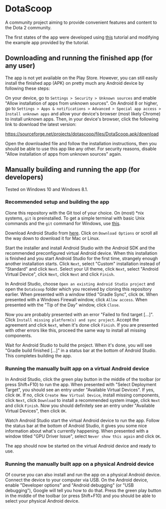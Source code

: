 # DotaScoop

A community project aiming to provide convenient features and content to the Dota 2 community.

The first states of the app were developed using [this](https://www.raywenderlich.com/132381/kotlin-for-android-an-introduction) tutorial and modifying the example app provided by the tutorial.

## Downloading and running the finished app (for any user)

The app is not yet available on the Play Store. However, you can still easily install the finished app (APK) on pretty much any Android device by following these steps:

On your device, go to `Settings > Security > Unknown sources` and enable "Allow installation of apps from unknown sources". On Android 8 or higher, go to `Settings > Apps & notifications > Advanced > Special app access > Install unknown apps` and allow your device's browser (most likely Chrome) to install unknown apps. Then, in your device's browser, click the following link to download the latest version:

https://sourceforge.net/projects/dotascoop/files/DotaScoop.apk/download

Open the downloaded file and follow the installation instructions, then you should be able to use this app like any other. For security reasons, disable "Allow installation of apps from unknown sources" again.

## Manually building and running the app (for developers)

Tested on Windows 10 and Windows 8.1.

### Recommended setup and building the app

Clone this repository with the Git tool of your choice. On (most) \*nix systems, `git` is preinstalled. To get a simple terminal with basic Unix commands and the `git` command for Windows, use [this](https://git-for-windows.github.io/).

Download Android Studio from [here](https://developer.android.com/studio/index.html). Click on `Download Options` or scroll all the way down to download it for Mac or Linux.

Start the installer and install Android Studio with the Android SDK and the recommended preconfigured virtual Android device. When this installation is finished and you start Android Studio for the first time, strangely enough another installation starts. Click `Next`, select "Custom" installation instead of "Standard" and click `Next`. Select your UI theme, click `Next`, select "Android Virtual Device", click `Next`, click `Next` and click `Finish`.

In Android Studio, choose `Open an existing Android Studio project` and open the `DotaScoop` folder which you received by cloning this repository earlier. When presented with a window titled "Gradle Sync", click `OK`. When presented with a Windows Firewall window, click `Allow access`. When presented with the "Tip of the Day" window, click `Close`.

Now you are probably presented with an error "Failed to find target [...]". Click `Install missing platform(s) and sync project`. Accept the agreement and click `Next`, when it's done click `Finish`. If you are presented with other errors like this, proceed the same way to install all missing components.

Wait for Android Studio to build the project. When it's done, you will see "Gradle build finished [...]" in a status bar at the bottom of Android Studio. This completes building the app.

### Running the manually built app on a virtual Android device

In Android Studio, click the green play button in the middle of the toolbar (or press Shift+F10) to run the app. When presented with "Select Deployment Target", you should see an entry under "Available Virtual Devices". If yes, click `OK`. If no, click `Create New Virtual Device`, install missing components, click `Next`, click `Download` to install a recommended system image, click `Next` and click `Finish`. Now you should definitely see an entry under "Available Virtual Devices", then click `OK`.

Watch Android Studio start the virtual Android device to run the app. Follow the status bar at the bottom of Android Studio, it gives you some nice information about what's currently happening. When presented with a window titled "GPU Driver Issue", select `Never show this again` and click `OK`.

The app should now be started on the virtual Android device and ready to use.

### Running the manually built app on a physical Android device

Of course you can also install and run the app on a physical Android device. Connect the device to your computer via USB. On the Android device, enable "Developer options" and "Android debugging" (or "USB debugging"), Google will tell you how to do that. Press the green play button in the middle of the toolbar (or press Shift+F10) and you should be able to select your physical Android device.
